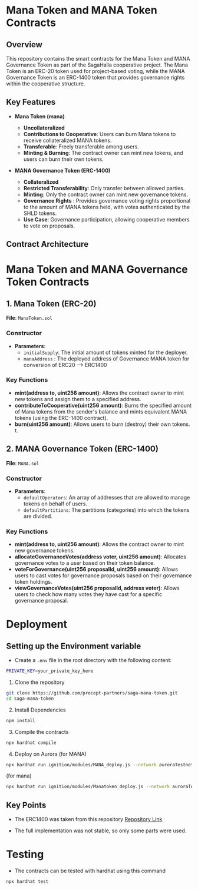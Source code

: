 # Mana Token and MANA Token Contracts

## Overview

This repository contains the smart contracts for the Mana Token and MANA Governance Token as part of the SagaHalla cooperative project. The Mana Token is an ERC-20 token used for project-based voting, while the MANA Governance Token is an ERC-1400 token that provides governance rights within the cooperative structure.

## Key Features
* __Mana Token (mana)__
  * __Uncollateralized__
  * __Contributions to Cooperative__: Users can burn Mana tokens to receive collateralized MANA tokens.
  * __Transferable__: Freely transferable among users.
  * __Minting & Burning__: The contract owner can mint new tokens, and users can burn their own tokens.

* __MANA Governance Token (ERC-1400)__
  * __Collateralized__
  * __Restricted Transferability__: Only transfer between allowed parties.
  * __Minting__: Only the contract owner can mint new governance tokens.
  * __Governance Rights__ : Provides governance voting rights proportional to the amount of MANA tokens held, with votes authenticated by the SHLD tokens.
  * __Use Case__: Governance participation, allowing cooperative members to vote on proposals.


## Contract Architecture
# Mana Token and MANA Governance Token Contracts

## 1. Mana Token (ERC-20)
**File**: `ManaToken.sol`

### Constructor
- **Parameters**:
  - `initialSupply`: The initial amount of tokens minted for the deployer.
  -  `manaAddress` : The deployed address of Governance MANA token for conversion of ERC20 --> ERC1400

### Key Functions
- **mint(address to, uint256 amount)**: Allows the contract owner to mint new tokens and assign them to a specified address.
- **contributeToCooperative(uint256 amount)**: Burns the specified amount of Mana tokens from the sender's balance and mints equivalent MANA tokens (using the ERC-1400 contract).
- **burn(uint256 amount)**: Allows users to burn (destroy) their own tokens.
t.

## 2. MANA Governance Token (ERC-1400)
**File**: `MANA.sol`

### Constructor
- **Parameters**:
  - `defaultOperators`: An array of addresses that are allowed to manage tokens on behalf of users.
  - `defaultPartitions`: The partitions (categories) into which the tokens are divided.

### Key Functions
- **mint(address to, uint256 amount)**: Allows the contract owner to mint new governance tokens.
- **allocateGovernanceVotes(address voter, uint256 amount)**: Allocates governance votes to a user based on their token balance.
- **voteForGovernance(uint256 proposalId, uint256 amount)**: Allows users to cast votes for governance proposals based on their governance token holdings.
- **viewGovernanceVotes(uint256 proposalId, address voter)**: Allows users to check how many votes they have cast for a specific governance proposal.


# Deployment

## Setting up the Environment variable
* Create a `.env` file in the root directory with the following content:
```bash
PRIVATE_KEY=your_private_key_here
```


1. Clone the repository
```bash
git clone https://github.com/procept-partners/saga-mana-token.git
cd saga-mana-token
```

2. Install Dependencies
```bash
npm install
```

3. Compile the contracts
```bash
npx hardhat compile
```

4. Deploy on Aurora
(for MANA)
```bash
npx hardhat run ignition/modules/MANA_deploy.js --network auroraTestnet 
```

(for mana)
```bash
npx hardhat run ignition/modules/Manatoken_deploy.js --network auroraTestnet 
```


## Key Points
* The ERC1400 was taken from this repository
[Repository Link](https://github.com/Consensys/UniversalToken)

- The full implementation was not stable, so only some parts were used.

# Testing
* The contracts can be tested with hardhat using this command
```bash
npx hardhat test
```